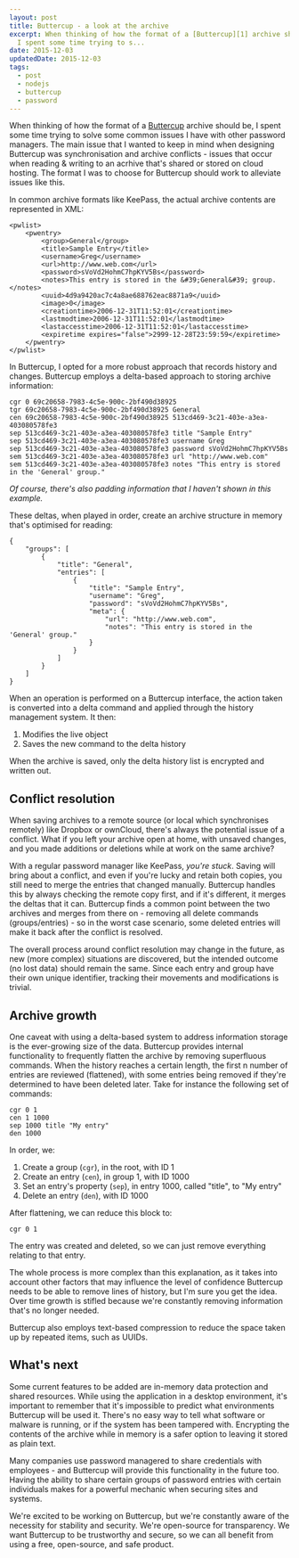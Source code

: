 ```yaml
---
layout: post
title: Buttercup - a look at the archive
excerpt: When thinking of how the format of a [Buttercup][1] archive should be,
  I spent some time trying to s...
date: 2015-12-03
updatedDate: 2015-12-03
tags:
  - post
  - nodejs
  - buttercup
  - password
---
```


When thinking of how the format of a [Buttercup][1] archive should be, I spent some time trying to solve some common issues I have with other password managers. The main issue that I wanted to keep in mind when designing Buttercup was synchronisation and archive conflicts - issues that occur when reading & writing to an acrhive that's shared or stored on cloud hosting. The format I was to choose for Buttercup should work to alleviate issues like this.

In common archive formats like KeePass, the actual archive contents are represented in XML:

```
<pwlist>
    <pwentry>
        <group>General</group>
        <title>Sample Entry</title>
        <username>Greg</username>
        <url>http://www.web.com</url>
        <password>sVoVd2HohmC7hpKYV5Bs</password>
        <notes>This entry is stored in the &#39;General&#39; group.</notes>
        <uuid>4d9a9420ac7c4a8ae688762eac8871a9</uuid>
        <image>0</image>
        <creationtime>2006-12-31T11:52:01</creationtime>
        <lastmodtime>2006-12-31T11:52:01</lastmodtime>
        <lastaccesstime>2006-12-31T11:52:01</lastaccesstime>
        <expiretime expires="false">2999-12-28T23:59:59</expiretime>
    </pwentry>
</pwlist>
```

In Buttercup, I opted for a more robust approach that records history and changes. Buttercup employs a delta-based approach to storing archive information:

```
cgr 0 69c20658-7983-4c5e-900c-2bf490d38925
tgr 69c20658-7983-4c5e-900c-2bf490d38925 General
cen 69c20658-7983-4c5e-900c-2bf490d38925 513cd469-3c21-403e-a3ea-403080578fe3
sep 513cd469-3c21-403e-a3ea-403080578fe3 title "Sample Entry"
sep 513cd469-3c21-403e-a3ea-403080578fe3 username Greg
sep 513cd469-3c21-403e-a3ea-403080578fe3 password sVoVd2HohmC7hpKYV5Bs
sem 513cd469-3c21-403e-a3ea-403080578fe3 url "http://www.web.com"
sem 513cd469-3c21-403e-a3ea-403080578fe3 notes "This entry is stored in the 'General' group."
```

_Of course, there's also padding information that I haven't shown in this example._

These deltas, when played in order, create an archive structure in memory that's optimised for reading:

```
{
    "groups": [
        {
            "title": "General",
            "entries": [
                {
                    "title": "Sample Entry",
                    "username": "Greg",
                    "password": "sVoVd2HohmC7hpKYV5Bs",
                    "meta": {
                        "url": "http://www.web.com",
                        "notes": "This entry is stored in the 'General' group."
                    }
                }
            ]
        }
    ]
}
```

When an operation is performed on a Buttercup interface, the action taken is converted into a delta command and applied through the history management system. It then:

1. Modifies the live object
2. Saves the new command to the delta history

When the archive is saved, only the delta history list is encrypted and written out.

## Conflict resolution

When saving archives to a remote source (or local which synchronises remotely) like Dropbox or ownCloud, there's always the potential issue of a conflict. What if you left your archive open at home, with unsaved changes, and you made additions or deletions while at work on the same archive?

With a regular password manager like KeePass, _you're stuck_. Saving will bring about a conflict, and even if you're lucky and retain both copies, you still need to merge the entries that changed manually. Buttercup handles this by always checking the remote copy first, and if it's different, it merges the deltas that it can. Buttercup finds a common point between the two archives and merges from there on - removing all delete commands (groups/entries) - so in the worst case scenario, some deleted entries will make it back after the conflict is resolved.

The overall process around conflict resolution may change in the future, as new (more complex) situations are discovered, but the intended outcome (no lost data) should remain the same. Since each entry and group have their own unique identifier, tracking their movements and modifications is trivial.

## Archive growth

One caveat with using a delta-based system to address information storage is the ever-growing size of the data. Buttercup provides internal functionality to frequently flatten the archive by removing superfluous commands. When the history reaches a certain length, the first n number of entries are reviewed (flattened), with some entries being removed if they're determined to have been deleted later. Take for instance the following set of commands:

```
cgr 0 1
cen 1 1000
sep 1000 title "My entry"
den 1000
```

In order, we:

1. Create a group (`cgr`), in the root, with ID 1
2. Create an entry (`cen`), in group 1, with ID 1000
3. Set an entry's property (`sep`), in entry 1000, called "title", to "My entry"
4. Delete an entry (`den`), with ID 1000

After flattening, we can reduce this block to:

```
cgr 0 1
```

The entry was created and deleted, so we can just remove everything relating to that entry.

The whole process is more complex than this explanation, as it takes into account other factors that may influence the level of confidence Buttercup needs to be able to remove lines of history, but I'm sure you get the idea. Over time growth is stifled because we're constantly removing information that's no longer needed.

Buttercup also employs text-based compression to reduce the space taken up by repeated items, such as UUIDs.

## What's next

Some current features to be added are in-memory data protection and shared resources. While using the application in a desktop environment, it's important to remember that it's impossible to predict what environments Buttercup will be used it. There's no easy way to tell what software or malware is running, or if the system has been tampered with. Encrypting the contents of the archive while in memory is a safer option to leaving it stored as plain text.

Many companies use password managered to share credentials with employees - and Buttercup will provide this functionality in the future too. Having the ability to share certain groups of password entries with certain individuals makes for a powerful mechanic when securing sites and systems.

We're excited to be working on Buttercup, but we're constantly aware of the necessity for stability and security. We're open-source for transparency. We want Buttercup to be trustworthy and secure, so we can all benefit from using a free, open-source, and safe product.

[1]: http://buttercup.pw